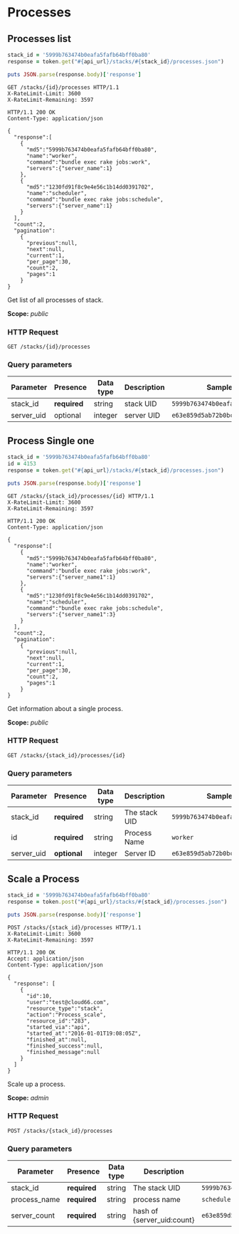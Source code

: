 # Processes

## Processes list

```ruby
stack_id = '5999b763474b0eafa5fafb64bff0ba80'
response = token.get("#{api_url}/stacks/#{stack_id}/processes.json")

puts JSON.parse(response.body)['response']
```

```http
GET /stacks/{id}/processes HTTP/1.1
X-RateLimit-Limit: 3600
X-RateLimit-Remaining: 3597
```

```http
HTTP/1.1 200 OK
Content-Type: application/json

{
  "response":[
    {
      "md5":"5999b763474b0eafa5fafb64bff0ba80",
      "name":"worker",
      "command":"bundle exec rake jobs:work",
      "servers":{"server_name":1}
    },
    {
      "md5":"1230fd91f8c9e4e56c1b14dd0391702",
      "name":"scheduler",
      "command":"bundle exec rake jobs:schedule",
      "servers":{"server_name":1}
    }
  ],
  "count":2,
  "pagination":
    {
      "previous":null,
      "next":null,
      "current":1,
      "per_page":30,
      "count":2,
      "pages":1
    }
}
```

Get list of all processes of stack.

<aside class="notice">
<b>Scope:</b> <i>public</i>
</aside>

### HTTP Request

`GET /stacks/{id}/processes`

### Query parameters

Parameter | Presence | Data type | Description |  Sample value
--------- | ------- | ------- |----------- |  -------
stack_id | **required** | string | stack UID | `5999b763474b0eafa5fafb64bff0ba80`
server_uid | optional | integer | server UID | `e63e859d5ab72b0bcf14321f0ffb013d`

## Process Single one

```ruby
stack_id = '5999b763474b0eafa5fafb64bff0ba80'
id = 4153
response = token.get("#{api_url}/stacks/#{stack_id}/processes.json")

puts JSON.parse(response.body)['response']
```

```http
GET /stacks/{stack_id}/processes/{id} HTTP/1.1
X-RateLimit-Limit: 3600
X-RateLimit-Remaining: 3597
```

```http
HTTP/1.1 200 OK
Content-Type: application/json

{
  "response":[
    {
      "md5":"5999b763474b0eafa5fafb64bff0ba80",
      "name":"worker",
      "command":"bundle exec rake jobs:work",
      "servers":{"server_name1":1}
    },
    {
      "md5":"1230fd91f8c9e4e56c1b14dd0391702",
      "name":"scheduler",
      "command":"bundle exec rake jobs:schedule",
      "servers":{"server_name1":3}
    }
  ],
  "count":2,
  "pagination":
    {
      "previous":null,
      "next":null,
      "current":1,
      "per_page":30,
      "count":2,
      "pages":1
    }
}
```

Get information about a single process.

<aside class="notice">
<b>Scope:</b> <i>public</i>
</aside>

### HTTP Request

`GET /stacks/{stack_id}/processes/{id}`

### Query parameters

Parameter | Presence | Data type | Description |  Sample value
--------- | ------- | ------- |----------- |  -------
stack_id | **required** | string | The stack UID | `5999b763474b0eafa5fafb64bff0ba80`
id | **required** | string | Process Name | `worker`
server_uid | **optional** | integer | Server ID | `e63e859d5ab72b0bcf14321f0ffb013d`

## Scale a Process

```ruby
stack_id = '5999b763474b0eafa5fafb64bff0ba80'
response = token.post("#{api_url}/stacks/#{stack_id}/processes.json")

puts JSON.parse(response.body)['response']
```

```http
POST /stacks/{stack_id}/processes HTTP/1.1
X-RateLimit-Limit: 3600
X-RateLimit-Remaining: 3597
```

```http
HTTP/1.1 200 OK
Accept: application/json
Content-Type: application/json

{
  "response": [
    {
      "id":10,
      "user":"test@cloud66.com",
      "resource_type":"stack",
      "action":"Process_scale",
      "resource_id":"283",
      "started_via":"api",
      "started_at":"2016-01-01T19:08:05Z",
      "finished_at":null,
      "finished_success":null,
      "finished_message":null
    }
  ]
}
```

Scale up a process.

<aside class="notice">
<b>Scope:</b> <i>admin</i>
</aside>

### HTTP Request

`POST /stacks/{stack_id}/processes`

### Query parameters

Parameter | Presence | Data type | Description |  Sample value
--------- | ------- | ------- |----------- |  -------
stack_id | **required** | string | The stack UID | `5999b763474b0eafa5fafb64bff0ba80`
process_name | **required** | string | process name | `scheduler`
server_count | **required** | string | hash of {server_uid:count} | `e63e859d5ab72b0bcf14321f0ffb013d:4`